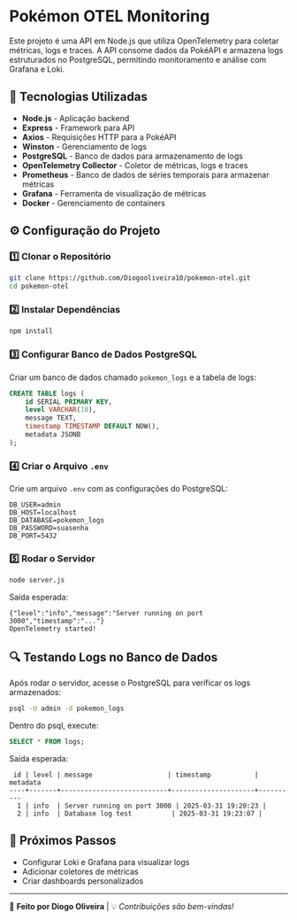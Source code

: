 # Pokémon OTEL Monitoring

Este projeto é uma API em Node.js que utiliza OpenTelemetry para coletar métricas, logs e traces. A API consome dados da PokéAPI e armazena logs estruturados no PostgreSQL, permitindo monitoramento e análise com Grafana e Loki.

## 📌 Tecnologias Utilizadas

- **Node.js** - Aplicação backend
- **Express** - Framework para API
- **Axios** - Requisições HTTP para a PokéAPI
- **Winston** - Gerenciamento de logs
- **PostgreSQL** - Banco de dados para armazenamento de logs
- **OpenTelemetry Collector** - Coletor de métricas, logs e traces
- **Prometheus** - Banco de dados de séries temporais para armazenar métricas
- **Grafana** - Ferramenta de visualização de métricas
- **Docker** - Gerenciamento de containers

## ⚙️ Configuração do Projeto

### 1️⃣ Clonar o Repositório

```sh
git clone https://github.com/Diogooliveira10/pokemon-otel.git
cd pokemon-otel
```

### 2️⃣ Instalar Dependências

```sh
npm install
```

### 3️⃣ Configurar Banco de Dados PostgreSQL

Criar um banco de dados chamado `pokemon_logs` e a tabela de logs:

```sql
CREATE TABLE logs (
    id SERIAL PRIMARY KEY,
    level VARCHAR(10),
    message TEXT,
    timestamp TIMESTAMP DEFAULT NOW(),
    metadata JSONB
);
```

### 4️⃣ Criar o Arquivo `.env`

Crie um arquivo `.env` com as configurações do PostgreSQL:

```
DB_USER=admin
DB_HOST=localhost
DB_DATABASE=pokemon_logs
DB_PASSWORD=suasenha
DB_PORT=5432
```

### 5️⃣ Rodar o Servidor

```sh
node server.js
```

Saída esperada:

```
{"level":"info","message":"Server running on port 3000","timestamp":"..."}
OpenTelemetry started!
```

## 🔍 Testando Logs no Banco de Dados

Após rodar o servidor, acesse o PostgreSQL para verificar os logs armazenados:

```sh
psql -U admin -d pokemon_logs
```

Dentro do psql, execute:

```sql
SELECT * FROM logs;
```

Saída esperada:

```
 id | level | message                   | timestamp           | metadata 
----+-------+---------------------------+---------------------+----------
  1 | info  | Server running on port 3000 | 2025-03-31 19:20:23 | 
  2 | info  | Database log test          | 2025-03-31 19:23:07 | 
```

## 🚀 Próximos Passos

- Configurar Loki e Grafana para visualizar logs
- Adicionar coletores de métricas
- Criar dashboards personalizados

---

📌 **Feito por Diogo Oliveira** | 💡 _Contribuições são bem-vindas!_
